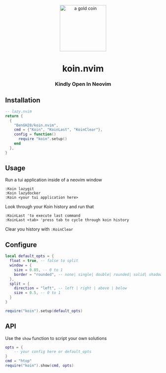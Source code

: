 <div align="center">
    <img src="https://github.com/user-attachments/assets/88ed87be-fbc1-4405-9f73-8378635694b2" alt="a gold coin" style="width:150px;height:auto;"/>
</div>
<div align=center>
    <h1>koin.nvim</h1>
    <h3>Kindly Open In Neovim</h3>
</div>




## Installation
```lua
-- lazy.nvim
return {
  {
    "BenGH28/koin.nvim",
    cmd = {"Koin", "KoinLast", "KoinClear"},
    config = function()
      require "koin".setup()
    end
  },
}
```


## Usage

Run a tui application inside of a neovim window
```vim
:Koin lazygit
:Koin lazydocker
:Koin <your tui application here>
```

Look through your Koin history and run that
```vim
:KoinLast 'to execute last command
:KoinLast <tab> 'press tab to cycle through koin history
```

Clear you history with `:KoinClear`


## Configure

```lua
local default_opts = {
  float = true, -- false to split
  window = {
    size = 0.85, -- 0 to 1
    border = "rounded", -- none| single| double| rounded| solid| shadow
  },
  split = {
    direction = "left", -- left | right | above | below
    size = 0.5, -- 0 to 1
  }
}

require("koin").setup(default_opts)
```

## API

Use the `show` function to script your own solutions

```lua
opts = {
    -- your config here or default_opts
}
cmd = "htop"
require("koin").show(cmd, opts)
```
